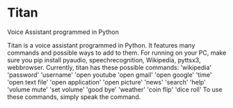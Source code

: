# Titan
Voice Assistant programmed in Python

Titan is a voice assistant programmed in Python. 
It features many commands and possible ways to add to them. 
For running on your PC, make sure you pip install pyaudio, speechrecognition, Wikipedia, pyttsx3, webbrowser. 
Currently, titan has these possible commands:
                      'wikipedia'
                      'password'
                      'username'
                      'open youtube
                      'open gmail'
                      'open google'
                      'time'
                      'open text file'
                      'open application'
                      'open picture'
                      'news'
                      'search'
                      'help'
                      'volume mute'
                      'set volume'
                      'good bye'
                      'weather'
                      'coin flip'
                      'dice roll'
To use these commands, simply speak the command. 
